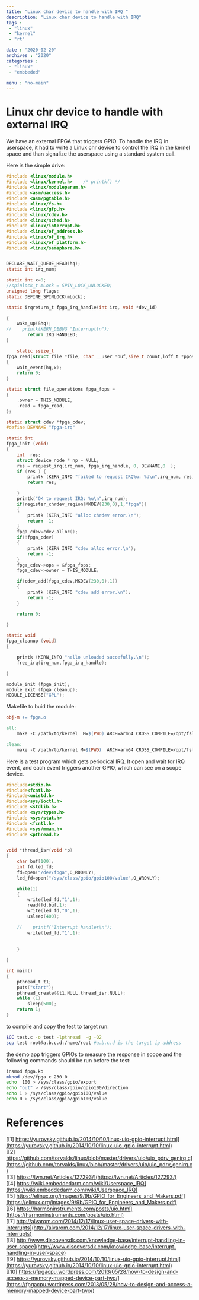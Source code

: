 ```yaml
---
title: "Linux char device to handle with IRQ "
description: "Linux char device to handle with IRQ"
tags : 
 - "linux"
 - "kernel"
 - "rt"

date : "2020-02-20"
archives : "2020"
categories : 
 - "linux"
 - "embbeded"

menu : "no-main"
---
```

# Linux chr device to handle with external IRQ

We have an external FPGA that triggers GPIO. To handle the IRQ in userspace, it had to write a Linux chr device to control the IRQ in the kernel space and than signalize the userspace using a standard system call. 

Here is the simple drive:

```c
#include <linux/module.h>
#include <linux/kernel.h>    /* printk() */
#include <linux/moduleparam.h>
#include <asm/uaccess.h>
#include <asm/pgtable.h>
#include <linux/fs.h>
#include <linux/gfp.h>
#include <linux/cdev.h>
#include <linux/sched.h>
#include <linux/interrupt.h>
#include <linux/of_address.h>
#include <linux/of_irq.h>
#include <linux/of_platform.h> 
#include <linux/semaphore.h>


DECLARE_WAIT_QUEUE_HEAD(hq);
static int irq_num;

static int x=0;
//spinlock_t mLock = SPIN_LOCK_UNLOCKED;
unsigned long flags;
static DEFINE_SPINLOCK(mLock);

static irqreturn_t fpga_irq_handle(int irq, void *dev_id)

{
    wake_up(&hq);
//    printk(KERN_DEBUG "Interrupt\n");
        return IRQ_HANDLED;
}

    static ssize_t
fpga_read(struct file *file, char __user *buf,size_t count,loff_t *ppos)
{
    wait_event(hq,x);    
    return 0;
}

static struct file_operations fpga_fops =
{
    .owner = THIS_MODULE,
    .read = fpga_read,
};

static struct cdev *fpga_cdev;
#define DEVNAME "fpga-irq"

static int
fpga_init (void)
{
    int  res;
    struct device_node * np = NULL;
    res = request_irq(irq_num, fpga_irq_handle, 0, DEVNAME,0  );
    if (res ) {
        printk (KERN_INFO "failed to request IRQ%u: %d\n",irq_num, res);
        return res;   

    }
    printk("OK to request IRQ: %u\n",irq_num);
    if(register_chrdev_region(MKDEV(230,0),1,"fpga"))
    {
        printk (KERN_INFO "alloc chrdev error.\n");
        return -1;
    }
    fpga_cdev=cdev_alloc();
    if(!fpga_cdev)
    {
        printk (KERN_INFO "cdev alloc error.\n");
        return -1;
    }
    fpga_cdev->ops = &fpga_fops;
    fpga_cdev->owner = THIS_MODULE;

    if(cdev_add(fpga_cdev,MKDEV(230,0),1))
    {
        printk (KERN_INFO "cdev add error.\n");
        return -1;
    }

    return 0;

}

static void
fpga_cleanup (void)
{

    printk (KERN_INFO "hello unloaded succefully.\n");
    free_irq(irq_num,fpga_irq_handle);

}

module_init (fpga_init);
module_exit (fpga_cleanup);
MODULE_LICENSE("GPL");
```



Makefile to buid the module:

```makefile
obj-m += fpga.o

all:
    make -C /path/to/kernel  M=$(PWD) ARCH=arm64 CROSS_COMPILE=/opt/fsl-imx-xwayland/4.14-sumo/sysroots/x86_64-pokysdk-linux/usr/bin/aarch64-poky-linux/aarch64-poky-linux-   modules

clean:
    make -C /path/to/kernel M=$(PWD)  ARCH=arm64 CROSS_COMPILE=/opt/fsl-imx-xwayland/4.14-sumo/sysroots/x86_64-pokysdk-linux/usr/bin/aarch64-poky-linux/aarch64-poky-linux-  modules  clean

```

Here is a test program which gets periodical IRQ. It open and wait for IRQ event, and each event triggers another GPIO, which can see on a scope device.

```c
#include<stdio.h>
#include<fcntl.h>
#include<unistd.h>
#include<sys/ioctl.h>
#include <stdlib.h>
#include <sys/types.h>
#include <sys/stat.h>
#include <fcntl.h>
#include <sys/mman.h>
#include <pthread.h>


void *thread_isr(void *p)
{
    char buf[100];
    int fd,led_fd;
    fd=open("/dev/fpga",O_RDONLY);
    led_fd=open("/sys/class/gpio/gpio100/value",O_WRONLY);

    while(1)
    {
        write(led_fd,"1",1);        
        read(fd,buf,1);
        write(led_fd,"0",1);
        usleep(400);
        
    //    printf("Interrupt handler\n");
        write(led_fd,"1",1);
        
        
    }

}

int main()
{
    pthread_t t1;
    puts("start");
    pthread_create(&t1,NULL,thread_isr,NULL);
    while (1)
        sleep(500);
    return 1;
}
```
to compile and copy the test to target run:
```bash
$CC test.c -o test -lpthread  -g -O2
scp test root@a.b.c.d:/home/root #a.b.c.d is the target ip address
```

the demo app triggers GPIOs to measure the response in scope and the following commands should be run before the test:
```bash
insmod fpga.ko
mknod /dev/fpga c 230 0
echo  100 > /sys/class/gpio/export 
echo "out" > /sys/class/gpio/gpio100/direction
echo 1 > /sys/class/gpio/gpio100/value
echo 0 > /sys/class/gpio/gpio100/value
```

# References
[[1] https://yurovsky.github.io/2014/10/10/linux-uio-gpio-interrupt.html](https://yurovsky.github.io/2014/10/10/linux-uio-gpio-interrupt.html)  
[[2] https://github.com/torvalds/linux/blob/master/drivers/uio/uio_pdrv_genirq.c](https://github.com/torvalds/linux/blob/master/drivers/uio/uio_pdrv_genirq.c)  
[[3] https://lwn.net/Articles/127293/](https://lwn.net/Articles/127293/)  
[[4] https://wiki.embeddedarm.com/wiki/Userspace_IRQ](https://wiki.embeddedarm.com/wiki/Userspace_IRQ)  
[[5] https://elinux.org/images/9/9b/GPIO_for_Engineers_and_Makers.pdf](https://elinux.org/images/9/9b/GPIO_for_Engineers_and_Makers.pdf)  
[[6] https://harmoninstruments.com/posts/uio.html](https://harmoninstruments.com/posts/uio.html)  
[[7] http://alvarom.com/2014/12/17/linux-user-space-drivers-with-interrupts](http://alvarom.com/2014/12/17/linux-user-space-drivers-with-interrupts)  
[[8] http://www.discoversdk.com/knowledge-base/interrupt-handling-in-user-space](http://www.discoversdk.com/knowledge-base/interrupt-handling-in-user-space)  
[[9] https://yurovsky.github.io/2014/10/10/linux-uio-gpio-interrupt.html](https://yurovsky.github.io/2014/10/10/linux-uio-gpio-interrupt.html)  
[[10] https://fpgacpu.wordpress.com/2013/05/28/how-to-design-and-access-a-memory-mapped-device-part-two/](https://fpgacpu.wordpress.com/2013/05/28/how-to-design-and-access-a-memory-mapped-device-part-two/)  
